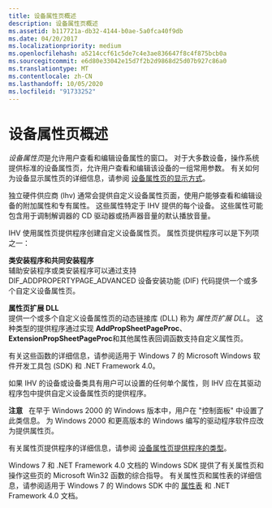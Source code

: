 ```yaml
---
title: 设备属性页概述
description: 设备属性页概述
ms.assetid: b117721a-db32-4144-b0ae-5a0fca40f9db
ms.date: 04/20/2017
ms.localizationpriority: medium
ms.openlocfilehash: a5214ccf61c5de7c4e3ae836647f8c4f875bcb0a
ms.sourcegitcommit: e6d80e33042e15d7f2b2d9868d25d07b927c86a0
ms.translationtype: MT
ms.contentlocale: zh-CN
ms.lasthandoff: 10/05/2020
ms.locfileid: "91733252"
---
```

# <a name="overview-of-device-property-pages"></a>设备属性页概述


*设备属性页*是允许用户查看和编辑设备属性的窗口。 对于大多数设备，操作系统提供标准的设备属性页，允许用户查看和编辑该设备的一组常用参数。 有关如何为设备显示属性页的详细信息，请参阅 [设备属性页的显示方式](how-device-property-pages-are-displayed.md)。

独立硬件供应商 (Ihv) 通常会提供自定义设备属性页面，使用户能够查看和编辑设备的附加属性和专有属性。 这些属性特定于 IHV 提供的每个设备。 这些属性可能包含用于调制解调器的 CD 驱动器或扬声器音量的默认播放音量。

IHV 使用属性页提供程序创建自定义设备属性页。 属性页提供程序可以是下列项之一：

<a href="" id="class-installers-and-co-installers"></a>**类安装程序和共同安装程序**  
辅助安装程序或类安装程序可以通过支持 DIF_ADDPROPERTYPAGE_ADVANCED 设备安装功能 (DIF) 代码提供一个或多个自定义设备属性页。

<a href="" id="property-page-extension-dll"></a>**属性页扩展 DLL**  
提供一个或多个自定义设备属性页的动态链接库 (DLL) 称为 *属性页扩展 DLL*。 这种类型的提供程序通过实现 **AddPropSheetPageProc**、 **ExtensionPropSheetPageProc**和其他属性表回调函数支持自定义属性页。

有关这些函数的详细信息，请参阅适用于 Windows 7 的 Microsoft Windows 软件开发工具包 (SDK) 和 .NET Framework 4.0。

如果 IHV 的设备或设备类具有用户可以设置的任何单个属性，则 IHV 应在其驱动程序包中提供自定义设备属性页的提供程序。

**注意**   在早于 Windows 2000 的 Windows 版本中，用户在 "控制面板" 中设置了此类信息。 为 Windows 2000 和更高版本的 Windows 编写的驱动程序软件应改为提供属性页。

 

有关属性页提供程序的详细信息，请参阅 [设备属性页提供程序的类型](types-of-device-property-page-providers.md)。

Windows 7 和 .NET Framework 4.0 文档的 Windows SDK 提供了有关属性页和操作这些页的 Microsoft Win32 函数的综合指导。 有关属性页和属性表的详细信息，请参阅适用于 Windows 7 的 Windows SDK 中的 [属性表](/windows/win32/controls/property-sheet-reference) 和 .NET Framework 4.0 文档。

 

